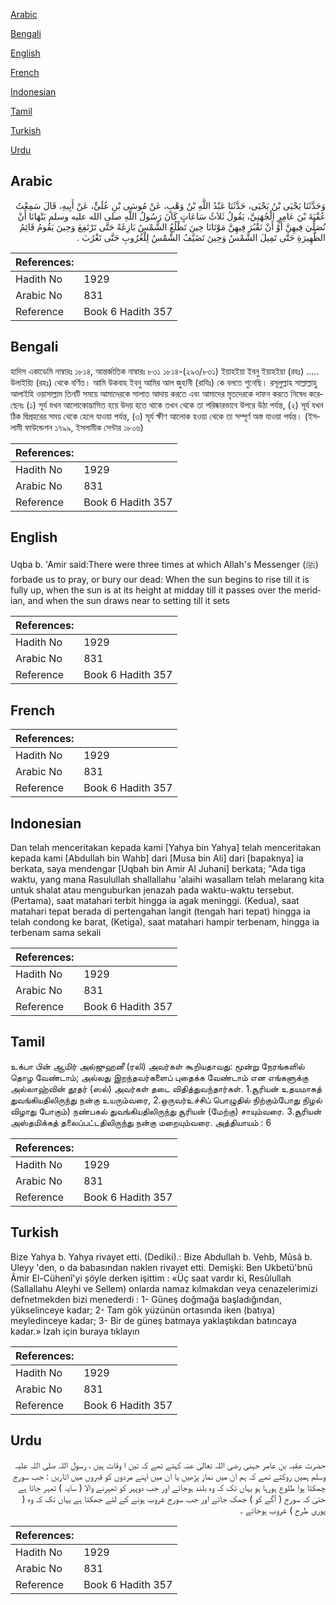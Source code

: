 [Arabic](#arabic)

[Bengali](#bengali)

[English](#english)

[French](#french)

[Indonesian](#indonesian)

[Tamil](#tamil)

[Turkish](#turkish)

[Urdu](#urdu)

## Arabic


<div dir="rtl" lang="ar" style={{fontSize:'larger',backgroundColor:'#f8f9fa',padding:20}}>
وَحَدَّثَنَا يَحْيَى بْنُ يَحْيَى، حَدَّثَنَا عَبْدُ اللَّهِ بْنُ وَهْبٍ، عَنْ مُوسَى بْنِ عُلَىٍّ، عَنْ أَبِيهِ، قَالَ سَمِعْتُ عُقْبَةَ بْنَ عَامِرٍ الْجُهَنِيَّ، يَقُولُ ثَلاَثُ سَاعَاتٍ كَانَ رَسُولُ اللَّهِ صلى الله عليه وسلم يَنْهَانَا أَنْ نُصَلِّيَ فِيهِنَّ أَوْ أَنْ نَقْبُرَ فِيهِنَّ مَوْتَانَا حِينَ تَطْلُعُ الشَّمْسُ بَازِغَةً حَتَّى تَرْتَفِعَ وَحِينَ يَقُومُ قَائِمُ الظَّهِيرَةِ حَتَّى تَمِيلَ الشَّمْسُ وَحِينَ تَضَيَّفُ الشَّمْسُ لِلْغُرُوبِ حَتَّى تَغْرُبَ ‏.‏
</div>
<div style={{backgroundColor:'#f8f9fa',padding:20, marginBottom: 10}}><table> <thead> <tr> <th>References:</th> <th></th> </tr> </thead> <tbody><tr><td>Hadith No</td><td>1929</td></tr><tr><td>Arabic No</td><td>831</td></tr><tr><td>Reference</td><td>Book 6 Hadith 357</td></tr></tbody></table></div>

## Bengali


<div dir="ltr" lang="bn" style={{fontSize:'larger',backgroundColor:'#f8f9fa',padding:20}}>
হাদিস একাডেমি নাম্বারঃ ১৮১৪, আন্তর্জাতিক নাম্বারঃ ৮৩১ ১৮১৪-(২৯৩/৮৩১) ইয়াহইয়া ইবনু ইয়াহইয়া (রহঃ) ..... উলাইয়্যি (রহঃ) থেকে বর্ণিত। আমি উকবাহ ইবনু আমির আল জুহানী (রাযিঃ) কে বলতে শুনেছি। রসূলুল্লাহ সাল্লাল্লাহু আলাইহি ওয়াসাল্লাম তিনটি সময়ে আমাদেরকে সালাত আদায় করতে এবং আমাদের মৃতদেরকে দাফন করতে নিষেধ করেছেনঃ (১) সূর্য যখন আলোকোদ্ভাসিত হয়ে উদয় হতে থাকে তখন থেকে তা পরিষ্কারভাবে উপরে উঠা পর্যন্ত, (২) সূর্য যখন ঠিক দ্বিপ্রহরের সময় থেকে হেলে যাওয়া পর্যন্ত, (৩) সূর্য ক্ষীণ আলোক হওয়া থেকে তা সম্পূর্ণ অস্ত যাওয়া পর্যন্ত। (ইসলামী ফাউন্ডেশন ১৭৯৯, ইসলামীক সেন্টার ১৮০৬)
</div>
<div style={{backgroundColor:'#f8f9fa',padding:20, marginBottom: 10}}><table> <thead> <tr> <th>References:</th> <th></th> </tr> </thead> <tbody><tr><td>Hadith No</td><td>1929</td></tr><tr><td>Arabic No</td><td>831</td></tr><tr><td>Reference</td><td>Book 6 Hadith 357</td></tr></tbody></table></div>

## English


<div dir="ltr" lang="en" style={{fontSize:'larger',backgroundColor:'#f8f9fa',padding:20}}>
Uqba b. 'Amir said:There were three times at which Allah's Messenger (ﷺ) forbade us to pray, or bury our dead: When the sun begins to rise till it is fully up, when the sun is at its height at midday till it passes over the meridian, and when the sun draws near to setting till it sets
</div>
<div style={{backgroundColor:'#f8f9fa',padding:20, marginBottom: 10}}><table> <thead> <tr> <th>References:</th> <th></th> </tr> </thead> <tbody><tr><td>Hadith No</td><td>1929</td></tr><tr><td>Arabic No</td><td>831</td></tr><tr><td>Reference</td><td>Book 6 Hadith 357</td></tr></tbody></table></div>

## French


<div dir="ltr" lang="fr" style={{fontSize:'larger',backgroundColor:'#f8f9fa',padding:20}}>

</div>
<div style={{backgroundColor:'#f8f9fa',padding:20, marginBottom: 10}}><table> <thead> <tr> <th>References:</th> <th></th> </tr> </thead> <tbody><tr><td>Hadith No</td><td>1929</td></tr><tr><td>Arabic No</td><td>831</td></tr><tr><td>Reference</td><td>Book 6 Hadith 357</td></tr></tbody></table></div>

## Indonesian


<div dir="ltr" lang="id" style={{fontSize:'larger',backgroundColor:'#f8f9fa',padding:20}}>
Dan telah menceritakan kepada kami [Yahya bin Yahya] telah menceritakan kepada kami [Abdullah bin Wahb] dari [Musa bin Ali] dari [bapaknya] ia berkata, saya mendengar [Uqbah bin Amir Al Juhani] berkata; "Ada tiga waktu, yang mana Rasulullah shallallahu 'alaihi wasallam telah melarang kita untuk shalat atau menguburkan jenazah pada waktu-waktu tersebut. (Pertama), saat matahari terbit hingga ia agak meninggi. (Kedua), saat matahari tepat berada di pertengahan langit (tengah hari tepat) hingga ia telah condong ke barat, (Ketiga), saat matahari hampir terbenam, hingga ia terbenam sama sekali
</div>
<div style={{backgroundColor:'#f8f9fa',padding:20, marginBottom: 10}}><table> <thead> <tr> <th>References:</th> <th></th> </tr> </thead> <tbody><tr><td>Hadith No</td><td>1929</td></tr><tr><td>Arabic No</td><td>831</td></tr><tr><td>Reference</td><td>Book 6 Hadith 357</td></tr></tbody></table></div>

## Tamil


<div dir="ltr" lang="ta" style={{fontSize:'larger',backgroundColor:'#f8f9fa',padding:20}}>
உக்பா பின் ஆமிர் அல்ஜுஹனீ (ரலி) அவர்கள் கூறியதாவது: மூன்று நேரங்களில் தொழ வேண்டாம்; அல்லது இறந்தவர்களைப் புதைக்க வேண்டாம் என எங்களுக்கு அல்லாஹ்வின் தூதர் (ஸல்) அவர்கள் தடை விதித்துவந்தார்கள். 1.சூரியன் உதயமாகத் துவங்கியதிலிருந்து நன்கு உயரும்வரை, 2.ஒருவர்உச்சிப் பொழுதில் நிற்கும்போது நிழல் விழாது போகும்) நண்பகல் துவங்கியதிலிருந்து சூரியன் (மேற்கு) சாயும்வரை. 3.சூரியன் அஸ்தமிக்கத் தலைப்பட்டதிலிருந்து நன்கு மறையும்வரை. அத்தியாயம் : 6
</div>
<div style={{backgroundColor:'#f8f9fa',padding:20, marginBottom: 10}}><table> <thead> <tr> <th>References:</th> <th></th> </tr> </thead> <tbody><tr><td>Hadith No</td><td>1929</td></tr><tr><td>Arabic No</td><td>831</td></tr><tr><td>Reference</td><td>Book 6 Hadith 357</td></tr></tbody></table></div>

## Turkish


<div dir="ltr" lang="tr" style={{fontSize:'larger',backgroundColor:'#f8f9fa',padding:20}}>
Bize Yahya b. Yahya rivayet etti. (Dediki).: Bize Abdullah b. Vehb, Mûsâ b. Uleyy 'den, o da babasından naklen rivayet etti. Demişki: Ben Ukbetü'bnü Âmir El-Cühenî'yi şöyle derken işittim : «Üç saat vardır ki, Resûlullah (Sallallahu Aleyhi ve Sellem) onlarda namaz kılmakdan veya cenazelerimizi defnetmekden bizi menederdi : 1- Güneş doğmağa başladığından, yükselinceye kadar; 2- Tam gök yüzünün ortasında iken (batıya) meyledinceye kadar; 3- Bir de güneş batmaya yaklaştıkdan batıncaya kadar.» İzah için buraya tıklayın
</div>
<div style={{backgroundColor:'#f8f9fa',padding:20, marginBottom: 10}}><table> <thead> <tr> <th>References:</th> <th></th> </tr> </thead> <tbody><tr><td>Hadith No</td><td>1929</td></tr><tr><td>Arabic No</td><td>831</td></tr><tr><td>Reference</td><td>Book 6 Hadith 357</td></tr></tbody></table></div>

## Urdu


<div dir="rtl" lang="ur" style={{fontSize:'larger',backgroundColor:'#f8f9fa',padding:20}}>
حضرت عقبہ بن عامر جہنی رضی اللہ تعالیٰ عنہ کہتے تھے کہ تین ا وقات ہیں ، رسول اللہ صلی اللہ علیہ وسلم ہمیں روکتے تھے کہ ہم ان میں نماز پڑھیں یا ان میں اپنے مردوں کو قبروں میں اتاریں : جب سورج چمکتا ہوا طلوع ہورہا ہو یہاں تک کہ وہ بلند ہوجائے اور جب دوپہر کو ٹھہرنے والا ( سایہ ) ٹھہر جاتا ہے حتیٰ کہ سورج ( آگے کو ) جھک جائے اور جب سورج غروب ہونے کے لئے جھکتا ہے یہاں تک کہ وہ ( پوری طرح ) غروب ہوجائے ۔
</div>
<div style={{backgroundColor:'#f8f9fa',padding:20, marginBottom: 10}}><table> <thead> <tr> <th>References:</th> <th></th> </tr> </thead> <tbody><tr><td>Hadith No</td><td>1929</td></tr><tr><td>Arabic No</td><td>831</td></tr><tr><td>Reference</td><td>Book 6 Hadith 357</td></tr></tbody></table></div>